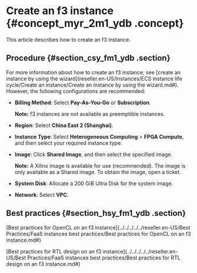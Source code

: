 # Create an f3 instance {#concept_myr_2m1_ydb .concept}

This article describes how to create an f3 instance.

## Procedure {#section_csy_fm1_ydb .section}

For more information about how to create an f3 instance, see [create an instance by using the wizard](reseller.en-US/Instances/ECS instance life cycle/Create an instance/Create an instance by using the wizard.md#). However, the following configurations are recommended:

-   **Billing Method**: Select **Pay-As-You-Go** or **Subscription**.

    **Note:** f3 instances are not available as preemptible instances.

-   **Region**: Select **China East 2 \(Shanghai\)**.
-   **Instance Type**: Select **Heterogeneous Computing** \> **FPGA Compute**, and then select your required instance type.
-   **Image**: Click **Shared Image**, and then select the specified image.

    **Note:** A Xilinx image is available for use \(recommended\). The image is only available as a Shared image. To obtain the image, open a ticket.

-   **System Disk**: Allocate a 200 GiB Ultra Disk for the system image.
-   **Network**: Select **VPC**.

## Best practices {#section_hsy_fm1_ydb .section}

[Best practices for OpenCL on an f3 instance](../../../../../reseller.en-US/Best Practices/FaaS instances best practices/Best practices for OpenCL on an f3 instance.md#)

[Best practices for RTL design on an f3 instance](../../../../../reseller.en-US/Best Practices/FaaS instances best practices/Best practices for RTL design on an f3 instance.md#)

